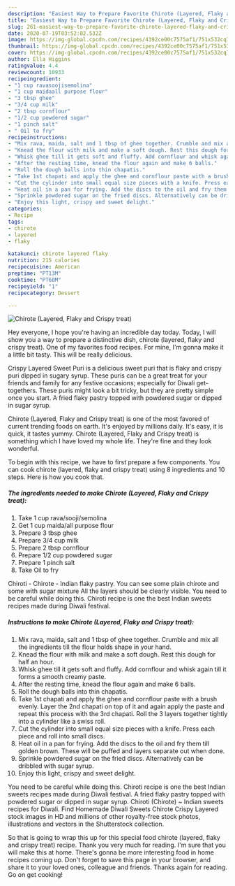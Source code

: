```yaml
---
description: "Easiest Way to Prepare Favorite Chirote (Layered, Flaky and Crispy treat)"
title: "Easiest Way to Prepare Favorite Chirote (Layered, Flaky and Crispy treat)"
slug: 261-easiest-way-to-prepare-favorite-chirote-layered-flaky-and-crispy-treat
date: 2020-07-19T03:52:02.532Z
image: https://img-global.cpcdn.com/recipes/4392ce00c7575af1/751x532cq70/chirote-layered-flaky-and-crispy-treat-recipe-main-photo.jpg
thumbnail: https://img-global.cpcdn.com/recipes/4392ce00c7575af1/751x532cq70/chirote-layered-flaky-and-crispy-treat-recipe-main-photo.jpg
cover: https://img-global.cpcdn.com/recipes/4392ce00c7575af1/751x532cq70/chirote-layered-flaky-and-crispy-treat-recipe-main-photo.jpg
author: Ella Higgins
ratingvalue: 4.4
reviewcount: 10933
recipeingredient:
- "1 cup ravasoojisemolina"
- "1 cup maidaall purpose flour"
- "3 tbsp ghee"
- "3/4 cup milk"
- "2 tbsp cornflour"
- "1/2 cup powdered sugar"
- "1 pinch salt"
- " Oil to fry"
recipeinstructions:
- "Mix rava, maida, salt and 1 tbsp of ghee together. Crumble and mix all the ingredients till the flour holds shape in your hand."
- "Knead the flour with milk and make a soft dough. Rest this dough for half an hour."
- "Whisk ghee till it gets soft and fluffy. Add cornflour and whisk again till it forms a smooth creamy paste."
- "After the resting time, knead the flour again and make 6 balls."
- "Roll the dough balls into thin chapatis."
- "Take 1st chapati and apply the ghee and cornflour paste with a brush evenly. Layer the 2nd chapati on top of it and again apply the paste and repeat this process with the 3rd chapati. Roll the 3 layers together tightly into a cylinder like a swiss roll."
- "Cut the cylinder into small equal size pieces with a knife. Press each piece and roll into small discs."
- "Heat oil in a pan for frying. Add the discs to the oil and fry them till golden brown. These will be puffed and layers separate out when done."
- "Sprinkle powdered sugar on the fried discs. Alternatively can be dribbled with sugar syrup."
- "Enjoy this light, crispy and sweet delight."
categories:
- Recipe
tags:
- chirote
- layered
- flaky

katakunci: chirote layered flaky 
nutrition: 215 calories
recipecuisine: American
preptime: "PT13M"
cooktime: "PT60M"
recipeyield: "1"
recipecategory: Dessert

---
```



![Chirote (Layered, Flaky and Crispy treat)](https://img-global.cpcdn.com/recipes/4392ce00c7575af1/751x532cq70/chirote-layered-flaky-and-crispy-treat-recipe-main-photo.jpg)

Hey everyone, I hope you're having an incredible day today. Today, I will show you a way to prepare a distinctive dish, chirote (layered, flaky and crispy treat). One of my favorites food recipes. For mine, I'm gonna make it a little bit tasty. This will be really delicious.

Crispy Layered Sweet Puri is a delicious sweet puri that is flaky and crispy puri dipped in sugary syrup. These puris can be a great treat for your friends and family for any festive occasions; especially for Diwali get-togethers. These puris might look a bit tricky, but they are pretty simple once you start. A fried flaky pastry topped with powdered sugar or dipped in sugar syrup.

Chirote (Layered, Flaky and Crispy treat) is one of the most favored of current trending foods on earth. It's enjoyed by millions daily. It's easy, it is quick, it tastes yummy. Chirote (Layered, Flaky and Crispy treat) is something which I have loved my whole life. They're fine and they look wonderful.


To begin with this recipe, we have to first prepare a few components. You can cook chirote (layered, flaky and crispy treat) using 8 ingredients and 10 steps. Here is how you cook that.

<!--inarticleads1-->

##### The ingredients needed to make Chirote (Layered, Flaky and Crispy treat):

1. Take 1 cup rava/sooji/semolina
1. Get 1 cup maida/all purpose flour
1. Prepare 3 tbsp ghee
1. Prepare 3/4 cup milk
1. Prepare 2 tbsp cornflour
1. Prepare 1/2 cup powdered sugar
1. Prepare 1 pinch salt
1. Take  Oil to fry


Chiroti - Chirote - Indian flaky pastry. You can see some plain chirote and some with sugar mixture All the layers should be clearly visible. You need to be careful while doing this. Chiroti recipe is one the best Indian sweets recipes made during Diwali festival. 

<!--inarticleads2-->

##### Instructions to make Chirote (Layered, Flaky and Crispy treat):

1. Mix rava, maida, salt and 1 tbsp of ghee together. Crumble and mix all the ingredients till the flour holds shape in your hand.
1. Knead the flour with milk and make a soft dough. Rest this dough for half an hour.
1. Whisk ghee till it gets soft and fluffy. Add cornflour and whisk again till it forms a smooth creamy paste.
1. After the resting time, knead the flour again and make 6 balls.
1. Roll the dough balls into thin chapatis.
1. Take 1st chapati and apply the ghee and cornflour paste with a brush evenly. Layer the 2nd chapati on top of it and again apply the paste and repeat this process with the 3rd chapati. Roll the 3 layers together tightly into a cylinder like a swiss roll.
1. Cut the cylinder into small equal size pieces with a knife. Press each piece and roll into small discs.
1. Heat oil in a pan for frying. Add the discs to the oil and fry them till golden brown. These will be puffed and layers separate out when done.
1. Sprinkle powdered sugar on the fried discs. Alternatively can be dribbled with sugar syrup.
1. Enjoy this light, crispy and sweet delight.


You need to be careful while doing this. Chiroti recipe is one the best Indian sweets recipes made during Diwali festival. A fried flaky pastry topped with powdered sugar or dipped in sugar syrup. Chiroti (Chirote) ~ Indian sweets recipes for Diwali. Find Homemade Diwali Sweets Chirote Crispy Layered stock images in HD and millions of other royalty-free stock photos, illustrations and vectors in the Shutterstock collection. 

So that is going to wrap this up for this special food chirote (layered, flaky and crispy treat) recipe. Thank you very much for reading. I'm sure that you will make this at home. There's gonna be more interesting food in home recipes coming up. Don't forget to save this page in your browser, and share it to your loved ones, colleague and friends. Thanks again for reading. Go on get cooking!
